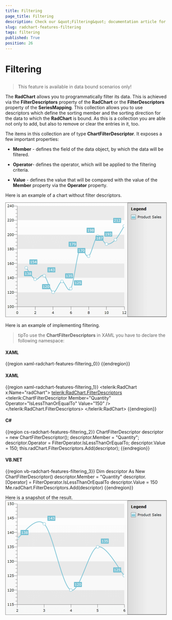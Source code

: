 ```yaml
---
title: Filtering
page_title: Filtering
description: Check our &quot;Filtering&quot; documentation article for the RadChart {{ site.framework_name }} control.
slug: radchart-features-filtering
tags: filtering
published: True
position: 26
---
```


# Filtering



## 

>This feature is available in data bound scenarios only!

The __RadChart__ allows you to programmatically filter its data. This is achieved via the __FilterDescriptors__ property of the __RadChart__ or the __FilterDescriptors__ property of the __SeriesMapping__. This collection allows you to use descriptors which define the sorting member and the sorting direction for the data to which the __RadChart__ is bound. As this is a collection you are able not only to add, but also to remove or clear the entries in it, too.

The items in this collection are of type __ChartFilterDescriptor__. It exposes a few important properties:

* __Member__ - defines the field of the data object, by which the data will be filtered.

* __Operator__-  defines the operator, which will be applied to the filtering criteria.

* __Value__ - defines the value that will be compared with the value of the __Member__ property via the __Operator__ property.

Here is an example of a chart without filter descriptors.

![](images/RadChart_Features_Filtering_01.png)

Here is an example of implementing filtering.

>tipTo use the __ChartFilterDescriptors__ in XAML you have to declare the following namespace:

#### __XAML__

{{region xaml-radchart-features-filtering_0}}
	<!--  xmlns:telerikCharting="clr-namespace:Telerik.Windows.Controls.Charting;assembly=Telerik.Windows.Controls.Charting"  -->
{{endregion}}



#### __XAML__

{{region xaml-radchart-features-filtering_1}}
	<telerik:RadChart x:Name="radChart">
	    <telerik:RadChart.FilterDescriptors>
	        <telerik:ChartFilterDescriptor Member="Quantity"
	                                       Operator="IsLessThanOrEqualTo"
	                                       Value="150" />
	    </telerik:RadChart.FilterDescriptors>
	</telerik:RadChart>
{{endregion}}



#### __C#__

{{region cs-radchart-features-filtering_2}}
	ChartFilterDescriptor descriptor = new ChartFilterDescriptor();
	descriptor.Member = "Quantity";
	descriptor.Operator = FilterOperator.IsLessThanOrEqualTo;
	descriptor.Value = 150;
	this.radChart.FilterDescriptors.Add(descriptor);
{{endregion}}



#### __VB.NET__

{{region vb-radchart-features-filtering_3}}
	Dim descriptor As New ChartFilterDescriptor()
	descriptor.Member = "Quantity"
	descriptor.[Operator] = FilterOperator.IsLessThanOrEqualTo
	descriptor.Value = 150
	Me.radChart.FilterDescriptors.Add(descriptor)
{{endregion}}
    
Here is a snapshot of the result.
    ![](images/RadChart_Features_Filtering_02.png)

